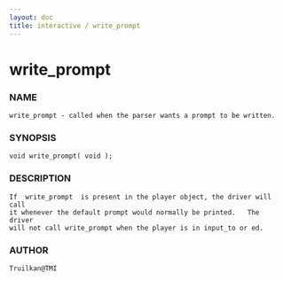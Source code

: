```yaml
---
layout: doc
title: interactive / write_prompt
---
```

# write_prompt

### NAME

    write_prompt - called when the parser wants a prompt to be written.

### SYNOPSIS

    void write_prompt( void );

### DESCRIPTION

    If  write_prompt  is present in the player object, the driver will call
    it whenever the default prompt would normally be printed.   The  driver
    will not call write_prompt when the player is in input_to or ed.

### AUTHOR

    Truilkan@TMI

